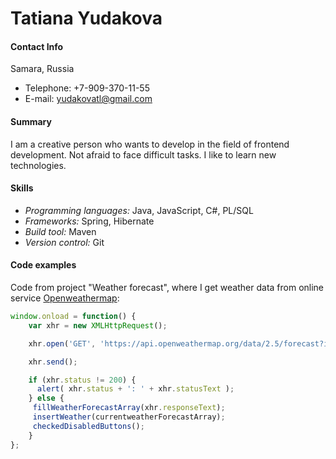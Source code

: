 # Tatiana Yudakova
#### Contact Info

Samara, Russia
* Telephone: +7-909-370-11-55
* E-mail: yudakovatl@gmail.com

#### Summary

I am a creative person who wants to develop in the field of frontend development. Not afraid to face difficult tasks. I like to learn new technologies.

#### Skills

* *Programming languages:* Java, JavaScript, C#, PL/SQL
* *Frameworks:* Spring, Hibernate
* *Build tool:* Maven
* *Version control:* Git

#### Code examples

Code from project "Weather forecast", where I get weather data from online service [Openweathermap](https://openweathermap.org/):
```javascript
window.onload = function() {
	var xhr = new XMLHttpRequest();

	xhr.open('GET', 'https://api.openweathermap.org/data/2.5/forecast?id=499099&units=metric&lang=ru&appid=22d697eb938c6d57b2a4ec8f405bcf84', false);

	xhr.send();

	if (xhr.status != 200) {
	  alert( xhr.status + ': ' + xhr.statusText );
	} else {
	 fillWeatherForecastArray(xhr.responseText);
	 insertWeather(currentweatherForecastArray);
	 checkedDisabledButtons();
	}
};
```
